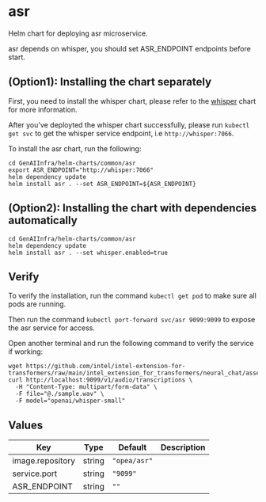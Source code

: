 # asr

Helm chart for deploying asr microservice.

asr depends on whisper, you should set ASR_ENDPOINT endpoints before start.

## (Option1): Installing the chart separately

First, you need to install the whisper chart, please refer to the [whisper](../whisper/README.md) chart for more information.

After you've deployted the whisper chart successfully, please run `kubectl get svc` to get the whisper service endpoint, i.e `http://whisper:7066`.

To install the asr chart, run the following:

```console
cd GenAIInfra/helm-charts/common/asr
export ASR_ENDPOINT="http://whisper:7066"
helm dependency update
helm install asr . --set ASR_ENDPOINT=${ASR_ENDPOINT}
```

## (Option2): Installing the chart with dependencies automatically

```console
cd GenAIInfra/helm-charts/common/asr
helm dependency update
helm install asr . --set whisper.enabled=true
```

## Verify

To verify the installation, run the command `kubectl get pod` to make sure all pods are running.

Then run the command `kubectl port-forward svc/asr 9099:9099` to expose the asr service for access.

Open another terminal and run the following command to verify the service if working:

```console
wget https://github.com/intel/intel-extension-for-transformers/raw/main/intel_extension_for_transformers/neural_chat/assets/audio/sample.wav
curl http://localhost:9099/v1/audio/transcriptions \
  -H "Content-Type: multipart/form-data" \
  -F file="@./sample.wav" \
  -F model="openai/whisper-small"
```

## Values

| Key              | Type   | Default      | Description |
| ---------------- | ------ | ------------ | ----------- |
| image.repository | string | `"opea/asr"` |             |
| service.port     | string | `"9099"`     |             |
| ASR_ENDPOINT     | string | `""`         |             |
